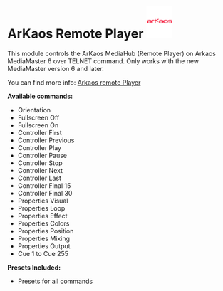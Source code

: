 # ArKaos Remote Player ![vlc](images/arkaos.png "ArKaos")
This module controls the ArKaos MediaHub (Remote Player) on Arkaos MediaMaster 6 over TELNET command.
Only works with the new MediaMaster version 6 and later.

You can find more info: <a href="https://pro.arkaos.com/software/professional-media-server-software" title="MM">Arkaos remote Player</a>


**Available commands:**
* Orientation
* Fullscreen Off
* Fullscreen On
* Controller First
* Controller Previous
* Controller Play
* Controller Pause
* Controller Stop
* Controller Next
* Controller Last
* Controller Final 15
* Controller Final 30
* Properties Visual
* Properties Loop
* Properties Effect
* Properties Colors
* Properties Position
* Properties Mixing
* Properties Output
* Cue 1 to Cue 255

**Presets Included:**
* Presets for all commands
